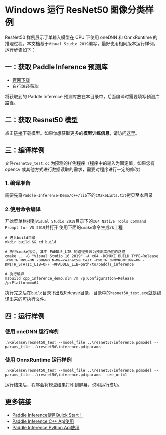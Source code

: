 # Windows 运行 ResNet50 图像分类样例

ResNet50 样例展示了单输入模型在 CPU 下使用 oneDNN 和 OnnxRuntime 的推理过程。本文档基于`Visual Studio 2019`编写，最好使用相同版本运行样例。运行步骤如下：

## 一：获取 Paddle Inference 预测库

- [官网下载](https://www.paddlepaddle.org.cn/documentation/docs/zh/advanced_guide/inference_deployment/inference/build_and_install_lib_cn.html)
- 自行编译获取

将获取到的 Paddle Inference 预测库放在本目录中，后面编译时需要填写预测库路径。

## 二：获取 Resnet50 模型

点击[链接](https://paddle-inference-dist.bj.bcebos.com/Paddle-Inference-Demo/resnet50.tgz)下载模型。如果你想获取更多的**模型训练信息**，请访问[这里](https://github.com/PaddlePaddle/PaddleClas)。

## 三：编译样例

文件`resnet50_test.cc` 为预测的样例程序（程序中的输入为固定值，如果您有 opencv 或其他方式进行数据读取的需求，需要对程序进行一定的修改）

### 1. 编译准备
需要先将`Paddle-Inference-Demo/c++/lib`下的`CMakeLists.txt`拷贝至本目录

### 2.使用命令编译
开始菜单栏找到`Visual Studio 2019`目录下的`x64 Native Tools Command Prompt for VS 2019`并打开 使用下面的`cmake`命令生成vs工程
```
# 进入build目录
mkdir build && cd build

# 执行cmake指令, 其中 PADDLE_LIB 的路径要改为预测库所在的路径
cmake .. -G "Visual Studio 16 2019" -A x64 -DCMAKE_BUILD_TYPE=Release -DWITH_MKL=ON -DDEMO_NAME=resnet50_test -DWITH_ONNXRUNTIME=ON -DWITH_STATIC_LIB=OFF -DPADDLE_LIB=path/to/paddle_inference

# 执行编译
msbuild cpp_inference_demo.sln /m /p:Configuration=Release /p:Platform=x64
```
执行完之后在`build`目录下出现Release目录，目录中的`resnet50_test.exe`就是编译出来的可执行文件。


## 四：运行样例

### 使用 oneDNN 运行样例
```shell
.\Release\resnet50_test --model_file ..\resnet50\inference.pdmodel --params_file ..\resnet50\inference.pdiparams
```

### 使用 OnnxRuntime 运行样例
```shell
.\Release\resnet50_test --model_file ..\resnet50\inference.pdmodel --params_file ..\resnet50\inference.pdiparams --use_ort=1
```

运行结束后，程序会将模型结果打印到屏幕，说明运行成功。

## 更多链接
- [Paddle Inference使用Quick Start！](https://www.paddlepaddle.org.cn/inference/master/guides/quick_start/index_quick_start.html)
- [Paddle Inference C++ Api使用](https://www.paddlepaddle.org.cn/inference/master/api_reference/cxx_api_doc/cxx_api_index.html)
- [Paddle Inference Python Api使用](https://www.paddlepaddle.org.cn/inference/master/api_reference/python_api_doc/python_api_index.html)